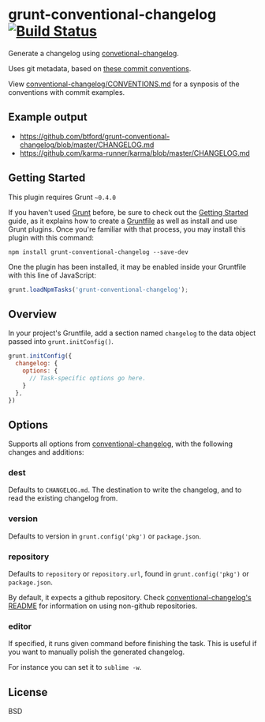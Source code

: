 # grunt-conventional-changelog  [![Build Status](https://secure.travis-ci.org/btford/grunt-conventional-changelog.png?branch=master)](http://travis-ci.org/btford/grunt-conventional-changelog)

Generate a changelog using [convetional-changelog](https://github.com/ajoslin/conventional-changelog).

Uses git metadata, based on [these commit conventions](https://docs.google.com/document/d/1QrDFcIiPjSLDn3EL15IJygNPiHORgU1_OOAqWjiDU5Y/).  

View [conventional-changelog/CONVENTIONS.md](https://github.com/ajoslin/conventional-changelog/blob/master/CONVENTIONS.md) for a synposis of the conventions with commit examples.

## Example output
- https://github.com/btford/grunt-conventional-changelog/blob/master/CHANGELOG.md
- https://github.com/karma-runner/karma/blob/master/CHANGELOG.md

## Getting Started
This plugin requires Grunt `~0.4.0`

If you haven't used [Grunt](http://gruntjs.com/) before, be sure to check out the [Getting Started](http://gruntjs.com/getting-started) guide, as it explains how to create a [Gruntfile](http://gruntjs.com/sample-gruntfile) as well as install and use Grunt plugins. Once you're familiar with that process, you may install this plugin with this command:

```shell
npm install grunt-conventional-changelog --save-dev
```

One the plugin has been installed, it may be enabled inside your Gruntfile with this line of JavaScript:

```js
grunt.loadNpmTasks('grunt-conventional-changelog');
```

## Overview
In your project's Gruntfile, add a section named `changelog` to the data object passed into `grunt.initConfig()`.


```js
grunt.initConfig({
  changelog: {
    options: {
      // Task-specific options go here.
    }
  },
})
```

## Options

Supports all options from [conventional-changelog](http://github.com/ajoslin/conventional-changelog), with the following changes and additions:

### dest
Defaults to `CHANGELOG.md`. The destination to write the changelog, and to read the existing changelog from.  

### version
Defaults to version in `grunt.config('pkg')` or `package.json`.

### repository
Defaults to `repository` or `repository.url`, found in `grunt.config('pkg')` or `package.json`.

By default, it expects a github repository. Check [conventional-changelog's README](http://github.com/ajoslin/conventional-changelog) for information on using non-github repositories.

### editor
If specified, it runs given command before finishing the task. This is useful if you want to manually polish the generated changelog.

For instance you can set it to `sublime -w`.

## License
BSD

